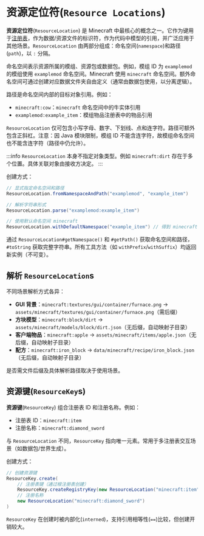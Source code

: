 ﻿# **资源定位符**(`Resource Locations`)

**资源定位符**(`ResourceLocation`) 是 Minecraft 中最核心的概念之一。它作为键用于[注册表][registries]，作为数据/资源文件的标识符，作为代码中模型的引用，并广泛应用于其他场景。`ResourceLocation` 由两部分组成：命名空间(`namespace`)和路径(`path`)，以 `:` 分隔。

命名空间表示资源所属的模组、资源包或数据包。例如，模组 ID 为 `examplemod` 的模组使用 `examplemod` 命名空间。Minecraft 使用 `minecraft` 命名空间。额外命名空间可通过创建对应数据文件夹自由定义（通常由数据包使用，以分离逻辑）。

路径是命名空间内部的目标对象引用。例如：
- `minecraft:cow`：`minecraft` 命名空间中的牛实体引用
- `examplemod:example_item`：模组物品注册表中的物品引用

`ResourceLocation` 仅可包含小写字母、数字、下划线、点和连字符。路径可额外包含正斜杠。注意：因 Java 模块限制，模组 ID 不能含连字符，故模组命名空间也不能含连字符（路径中仍允许）。

:::info
`ResourceLocation` 本身不指定对象类型。例如 `minecraft:dirt` 存在于多个位置。具体关联对象由接收方决定。
:::

创建方式：
```java
// 显式指定命名空间和路径
ResourceLocation.fromNamespaceAndPath("examplemod", "example_item")

// 解析字符串形式
ResourceLocation.parse("examplemod:example_item")

// 使用默认命名空间 minecraft
ResourceLocation.withDefaultNamespace("example_item") // 得到 minecraft:example_item
```

通过 `ResourceLocation#getNamespace()` 和 `#getPath()` 获取命名空间和路径，`#toString` 获取完整字符串。所有工具方法（如 `withPrefix`/`withSuffix`）均返回新实例（不可变）。

## 解析 `ResourceLocation`s

不同场景解析方式各异：
- **GUI 背景**：`minecraft:textures/gui/container/furnace.png` → `assets/minecraft/textures/gui/container/furnace.png`（需后缀）
- **方块模型**：`minecraft:block/dirt` → `assets/minecraft/models/block/dirt.json`（无后缀，自动映射子目录）
- **客户端物品**：`minecraft:apple` → `assets/minecraft/items/apple.json`（无后缀，自动映射子目录）
- **配方**：`minecraft:iron_block` → `data/minecraft/recipe/iron_block.json`（无后缀，自动映射子目录）

是否需文件后缀及具体解析路径取决于使用场景。

## **资源键**(`ResourceKey`s)

**资源键**(`ResourceKey`) 组合注册表 ID 和注册名称。例如：
- 注册表 ID：`minecraft:item`
- 注册名称：`minecraft:diamond_sword`

与 `ResourceLocation` 不同，`ResourceKey` 指向唯一元素。常用于多注册表交互场景（如数据包/世界生成）。

创建方式：
```java
// 创建资源键
ResourceKey.create(
    // 注册表键（通过根注册表创建）
    ResourceKey.createRegistryKey(new ResourceLocation("minecraft:item")),
    // 注册名称
    new ResourceLocation("minecraft:diamond_sword")
)
```

`ResourceKey` 在创建时被内部化(`interned`)，支持引用相等性(`==`)比较，但创建开销较大。

[registries]: ../concepts/registries.md
[sides]: ../concepts/sides.md